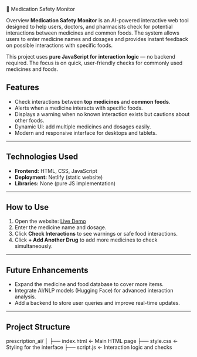 💊 Medication Safety Monitor

Overview
**Medication Safety Monitor** is an AI-powered interactive web tool designed to help users, doctors, and pharmacists check for potential interactions between medicines and common foods. The system allows users to enter medicine names and dosages and provides instant feedback on possible interactions with specific foods.  

This project uses **pure JavaScript for interaction logic** — no backend required. The focus is on quick, user-friendly checks for commonly used medicines and foods.

## Features
- Check interactions between **top medicines** and **common foods**.
- Alerts when a medicine interacts with specific foods.
- Displays a warning when no known interaction exists but cautions about other foods.
- Dynamic UI: add multiple medicines and dosages easily.
- Modern and responsive interface for desktops and tablets.

---

## Technologies Used
- **Frontend:** HTML, CSS, JavaScript  
- **Deployment:** Netlify (static website)  
- **Libraries:** None (pure JS implementation)

---

## How to Use
1. Open the website: [Live Demo](https://medicinesafetymonitor.netlify.app/)  
2. Enter the medicine name and dosage.  
3. Click **Check Interactions** to see warnings or safe food interactions.  
4. Click **+ Add Another Drug** to add more medicines to check simultaneously.  

---

## Future Enhancements
- Expand the medicine and food database to cover more items.  
- Integrate AI/NLP models (Hugging Face) for advanced interaction analysis.  
- Add a backend to store user queries and improve real-time updates.

---

## Project Structure
prescription_ai/
│
├── index.html ← Main HTML page
├── style.css ← Styling for the interface
├── script.js ← Interaction logic and checks
